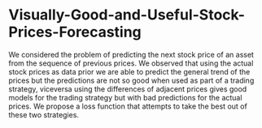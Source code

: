 # Visually-Good-and-Useful-Stock-Prices-Forecasting

We considered the problem of predicting the next stock price of an asset from the sequence of previous prices. We observed that using the actual stock prices as data prior we are able to predict the general trend of the prices but the predictions are not so good when used as part of a trading strategy, viceversa using the differences of adjacent prices gives good models for the trading strategy but with bad predictions for the actual prices. We propose a loss function that attempts to take the best out of these two strategies.
